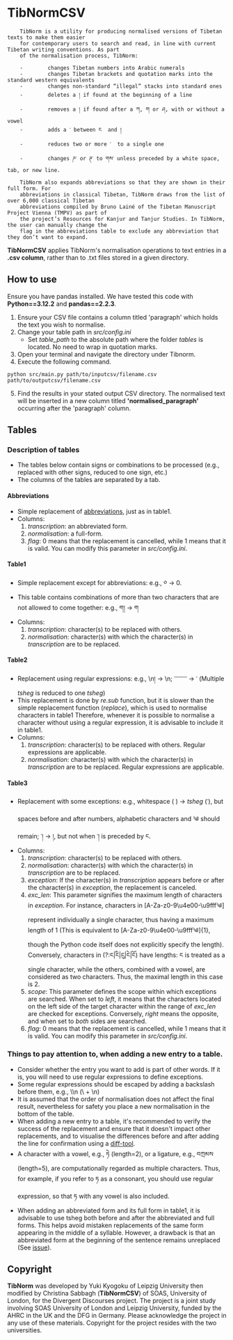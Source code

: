 # TibNormCSV

        TibNorm is a utility for producing normalised versions of Tibetan texts to make them easier 
        for contemporary users to search and read, in line with current Tibetan writing conventions. As part 
        of the normalisation process, TibNorm:

        -        changes Tibetan numbers into Arabic numerals
        -        changes Tibetan brackets and quotation marks into the standard western equivalents
        -        changes non-standard “illegal” stacks into standard ones
        -        deletes a ། if found at the beginning of a line
        -        removes a ། if found after a ཀ, ག or ཤ, with or without a vowel
        -        adds a ་ between ང  and །
        -        reduces two or more ་  to a single one
        -        changes ཌ་ or ཊ་ to གས་ unless preceded by a white space, tab, or new line.

        TibNorm also expands abbreviations so that they are shown in their full form. For 
        abbreviations in classical Tibetan, TibNorm draws from the list of over 6,000 classical Tibetan 
        abbreviations compiled by Bruno Lainé of the Tibetan Manuscript Project Vienna (TMPV) as part of 
        the project’s Resources for Kanjur and Tanjur Studies. In TibNorm, the user can manually change the 
        flag in the abbreviations table to exclude any abbreviation that they don’t want to expand.

**TibNormCSV** applies TibNorm's normalisation operations to text entries in a **.csv column**, rather than to .txt files stored in a given directory.

## How to use

Ensure you have pandas installed. We have tested this code with **Python==3.12.2** and **pandas==2.2.3**. 

1. Ensure your CSV file contains a column titled 'paragraph' which holds the text you wish to normalise. 
2. Change your table path in _src/config.ini_
   - Set _table_path_ to the absolute path where the folder _tables_ is located. No need to wrap in quotation marks.
3. Open your terminal and navigate the directory under Tibnorm.
4. Execute the following command.
   
```
python src/main.py path/to/inputcsv/filename.csv path/to/outputcsv/filename.csv
```

5. Find the results in your stated output CSV directory. The normalised text will be inserted in a new column titled **'normalised_paragraph'** occurring after the 'paragraph' column.
   

## Tables
### Description of tables
- The tables below contain signs or combinations to be processed (e.g., replaced with other signs, reduced to one sign, etc.)
- The columns of the tables are separated by a tab.
#### Abbreviations
- Simple replacement of [abbreviations](http://www.rkts.org/abb/list.php), just as in table1.
- Columns:
  1. _transcription_: an abbreviated form.
  2. _normalisation_: a full-form.
  3. _flag_: 0 means that the replacement is cancelled, while 1 means that it is valid. You can modify this parameter in _src/config.ini_.
#### Table1
- Simple replacement except for abbreviations: e.g., ༠ &rarr; 0.
- This table contains combinations of more than two characters that are not allowed to come together: e.g., ག། &rarr; ག
- Columns:
  1. _transcription_: character(s) to be replaced with others.
  2. _normalisation_: character(s) with which the character(s) in _transcription_ are to be replaced.
#### Table2
- Replacement using regular expressions: e.g., \\n། &rarr; \\n; ་་་་་་་་་་ &rarr; ་ (Multiple _tsheg_ is reduced to one _tsheg_)
- This replacement is done by _re.sub_ function, but it is slower than the simple replacement function (_replace_), which is used to normalise characters in table1 Therefore, whenever it is possible to normalise a character without using a regular expression, it is advisable to include it in table1.
- Columns:
    1. _transcription_: character(s) to be replaced with others. Regular expressions are applicable.
    2. _normalisation_: character(s) with which the character(s) in _transcription_ are to be replaced. Regular expressions are applicable.
#### Table3
- Replacement with some exceptions: e.g., whitespace ( ) &rarr; _tsheg_ (་), but spaces before and after numbers, alphabetic characters and ༄ should remain; ་། &rarr; །, but not when ་། is preceded by ང.
- Columns:
    1. _transcription_: character(s) to be replaced with others.
    2. _normalisation_: character(s) with which the character(s) in _transcription_ are to be replaced.
    3. _exception_: If the character(s) in _transcription_ appears before or after the character(s) in _exception_, the replacement is canceled.
    4. _exc_len_: This parameter signifies the maximum length of characters in _exception_. For instance, characters in [A-Za-z0-9\u4e00-\u9fff༄] represent individually a single character, thus having a maximum length of 1 (This is equivalent to [A-Za-z0-9\u4e00-\u9fff༄]{1}, though the Python code itself does not explicitly specify the length). Conversely, characters in (?:ང|ངི|ངུ|ངེ|ངོ) have lengths: ང is treated as a single character, while the others, combined with a vowel, are considered as two characters. Thus, the maximal length in this case is 2.
    5. _scope_: This parameter defines the scope within which exceptions are searched. When set to _left_, it means that the characters located on the left side of the target character within the range of _exc_len_ are checked for exceptions. Conversely, _right_ means the opposite, and when set to _both_ sides are searched. 
    6. _flag_: 0 means that the replacement is cancelled, while 1 means that it is valid. You can modify this parameter in _src/config.ini_.

### Things to pay attention to, when adding a new entry to a table.
- Consider whether the entry you want to add is part of other words. If it is, you will need to use regular expressions to define exceptions.
- Some regular expressions should be escaped by adding a backslash before them, e.g., \\\n (\ + \n)
- It is assumed that the order of normalisation does not affect the final result, nevertheless for safety you place a new normalisation in the bottom of the table.
- When adding a new entry to a table, it's recommended to verify the success of the replacement and ensure that it doesn't impact other replacements, and to visualise the differences before and after adding the line for confirmation using a [diff-tool](https://www.site24x7.com/tools/diff-checker.html).
- A character with a vowel, e.g., ཏེ (length=2), or a ligature, e.g., བཀྲམས (length=5), are computationally regarded as multiple characters. Thus, for example, if you refer to ཏ as a consonant, you should use regular expression, so that ཏ with any vowel is also included.
- When adding an abbreviated form and its full form in table1, it is advisable to use tsheg both before and after the abbreviated and full forms. This helps avoid mistaken replacements of the same form appearing in the middle of a syllable. However, a drawback is that an abbreviated form at the beginning of the sentence remains unreplaced (See [issue](https://github.com/orgs/Divergent-Discourses/projects/1/views/1?pane=issue&itemId=50262100)).
  

## Copyright

**TibNorm** was developed by Yuki Kyogoku of Leipzig University then modified by Christina Sabbagh (**TibNormCSV**) of SOAS, University of London, for the Divergent Discourses project. The project is a joint study involving SOAS University of London and Leipzig University, funded by the AHRC in the UK and the DFG in Germany. Please acknowledge the project in any use of these materials. Copyright for the project resides with the two universities. 
